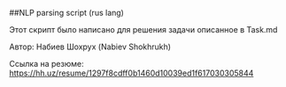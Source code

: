 ##NLP parsing script (rus lang)

Этот скрипт было написано для решения задачи описанное в Task.md

Автор: Набиев Шохрух (Nabiev Shokhrukh)

Ссылка на резюме: https://hh.uz/resume/1297f8cdff0b1460d10039ed1f617030305844
